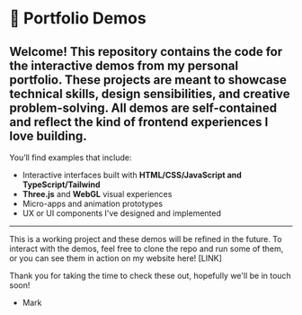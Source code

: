 # 🎨 Portfolio Demos

## Welcome! This repository contains the code for the interactive demos from my personal portfolio. These projects are meant to showcase technical skills, design sensibilities, and creative problem-solving. All demos are self-contained and reflect the kind of frontend experiences I love building.

You’ll find examples that include:

- Interactive interfaces built with **HTML/CSS/JavaScript and TypeScript/Tailwind**
- **Three.js** and **WebGL** visual experiences
- Micro-apps and animation prototypes
- UX or UI components I've designed and implemented

---

This is a working project and these demos will be refined in the future. To interact with the demos, feel free to clone the repo and run some of them, or you can see them in action on my website here! [LINK]

Thank you for taking the time to check these out, hopefully we'll be in touch soon!

- Mark
